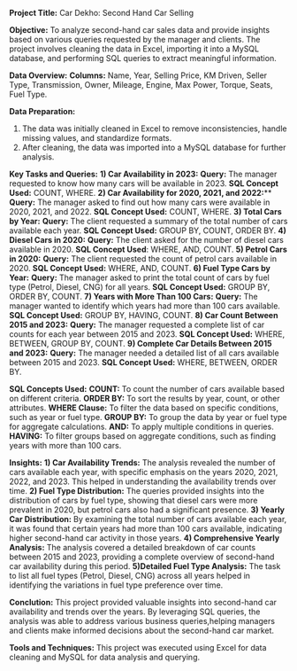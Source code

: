 **Project Title:** Car Dekho: Second Hand Car Selling

**Objective:** To analyze second-hand car sales data and provide insights based on various queries requested by the manager and clients.
The project involves cleaning the data in Excel, importing it into a MySQL database, and performing SQL queries to extract meaningful information.

**Data Overview:**
**Columns:** Name, Year, Selling Price, KM Driven, Seller Type, Transmission, Owner, Mileage, Engine, Max Power, Torque, Seats, Fuel Type.

**Data Preparation:**
1) The data was initially cleaned in Excel to remove inconsistencies, handle missing values, and standardize formats.
2) After cleaning, the data was imported into a MySQL database for further analysis.

**Key Tasks and Queries:**
**1) Car Availability in 2023:**
**Query:** The manager requested to know how many cars will be available in 2023.
**SQL Concept Used:** COUNT, WHERE.
**2) Car Availability for 2020, 2021, and 2022:****
**Query:** The manager asked to find out how many cars were available in 2020, 2021, and 2022.
**SQL Concept Used:** COUNT, WHERE.
**3) Total Cars by Year:**
**Query:** The client requested a summary of the total number of cars available each year.
**SQL Concept Used:** GROUP BY, COUNT, ORDER BY.
**4) Diesel Cars in 2020:**
**Query:** The client asked for the number of diesel cars available in 2020.
**SQL Concept Used**: WHERE, AND, COUNT.
**5) Petrol Cars in 2020:**
**Query:** The client requested the count of petrol cars available in 2020.
**SQL Concept Used:** WHERE, AND, COUNT.
**6) Fuel Type Cars by Year:**
**Query:** The manager asked to print the total count of cars by fuel type (Petrol, Diesel, CNG) for all years.
**SQL Concept Used:** GROUP BY, ORDER BY, COUNT.
**7) Years with More Than 100 Cars:**
**Query:** The manager wanted to identify which years had more than 100 cars available.
**SQL Concept Used:** GROUP BY, HAVING, COUNT.
**8) Car Count Between 2015 and 2023:**
**Query:** The manager requested a complete list of car counts for each year between 2015 and 2023.
**SQL Concept Used:** WHERE, BETWEEN, GROUP BY, COUNT.
**9) Complete Car Details Between 2015 and 2023:**
**Query:** The manager needed a detailed list of all cars available between 2015 and 2023.
**SQL Concept Used:** WHERE, BETWEEN, ORDER BY.

**SQL Concepts Used:**
**COUNT:** To count the number of cars available based on different criteria.
**ORDER BY:** To sort the results by year, count, or other attributes.
**WHERE Clause:** To filter the data based on specific conditions, such as year or fuel type.
**GROUP BY:** To group the data by year or fuel type for aggregate calculations.
**AND:** To apply multiple conditions in queries.
**HAVING:** To filter groups based on aggregate conditions, such as finding years with more than 100 cars.

**Insights:**
**1) Car Availability Trends:** The analysis revealed the number of cars available each year, with specific emphasis on the years 2020, 2021, 2022, and 2023. 
This helped in understanding the availability trends over time.
**2) Fuel Type Distribution:** The queries provided insights into the distribution of cars by fuel type, showing that diesel cars were more prevalent in 2020, 
but petrol cars also had a significant presence.
**3) Yearly Car Distribution:** By examining the total number of cars available each year, it was found that certain years had more than 100 cars available, 
indicating higher second-hand car activity in those years.
**4) Comprehensive Yearly Analysis:** The analysis covered a detailed breakdown of car counts between 2015 and 2023, 
providing a complete overview of second-hand car availability during this period.
**5)Detailed Fuel Type Analysis:** The task to list all fuel types (Petrol, Diesel, CNG) across all years helped in identifying the variations in fuel type preference over time.

**Conclution:** This project provided valuable insights into second-hand car availability and trends over the years. By leveraging SQL queries, the analysis was able to address various business queries,helping managers and clients make informed decisions about the second-hand car market. 

**Tools and Techniques:** This project was executed using Excel for data cleaning and MySQL for data analysis and querying.

